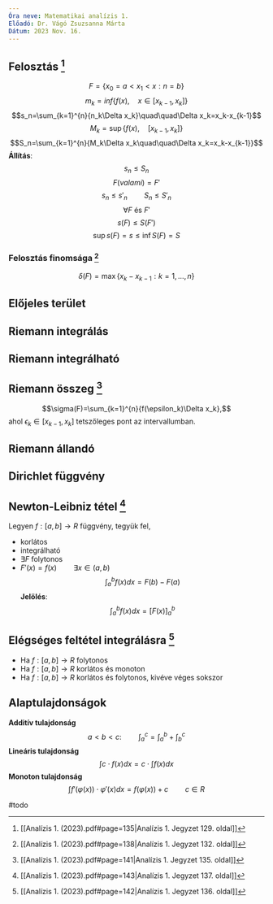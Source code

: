 ```yaml
---
Óra neve: Matematikai analízis 1.
Előadó: Dr. Vágó Zsuzsanna Márta
Dátum: 2023 Nov. 16.
---
```

## Felosztás [^1]
$$F=\{x_0=a<x_1<x:n=b\}$$
$$m_k=inf\{f(x),\quad x\in[x_{k-1}, x_k]\}$$
$$s_n=\sum_{k=1}^{n}{n_k\Delta x_k}\quad\quad\Delta x_k=x_k-x_{k-1}$$
$$M_k=\sup\{f(x),\quad [x_{k-1}, x_k]\}$$
$$S_n=\sum_{k=1}^{n}{M_k\Delta x_k\quad\quad\Delta x_k=x_k-x_{k-1}}$$
**Állítás**:
$$s_n\leq S_n$$
$$F(valami)=F'$$
$$s_n\leq s'_n\quad\quad S_n\leq S'_n$$
$$\forall F\text{ és }F'$$
$$s(F)\leq S(F')$$
$$\sup s(F)=s\leq\inf S(F)=S$$
### Felosztás finomsága [^2]
$$\delta(F)=\max\{x_k-x_{k-1}:k=1,…,n\}$$
## Előjeles terület
## Riemann integrálás
## Riemann integrálható
## Riemann összeg [^4]
$$\sigma(F)=\sum_{k=1}^{n}{f(\epsilon_k)\Delta x_k},$$
ahol $\epsilon_k\in[x_{k-1},x_k]$ tetszőleges pont az intervallumban. 
## Riemann állandó
## Dirichlet függvény
## Newton-Leibniz tétel [^3]
Legyen $f: [a,b]\to R$ függvény, tegyük fel,
- korlátos
- integrálható
- $\exists F$ folytonos
- $F'(x)=f(x)\quad\quad\exists x\in(a,b)$
$$\int_{a}^{b}{f(x)dx=F(b)-F(a)}$$
**Jelölés**:
$$\int_a^bf(x)dx=[F(x)]^b_a$$
## Elégséges feltétel integrálásra [^5]
- Ha $f: [a,b]\to R$ folytonos
- Ha $f:[a,b]\to R$ korlátos és monoton
- Ha $f: [a,b]\to R$ korlátos és folytonos, kivéve véges sokszor

## Alaptulajdonságok
**Additív tulajdonság**
$$a<b<c:\quad\quad\int_a^c=\int_a^b+\int_b^c$$
**Lineáris tulajdonság**
$$\int{c\cdot f(x)dx}=c\cdot\int{f(x)dx}$$
**Monoton tulajdonság**
$$\int f'(\varphi(x))\cdot\varphi'(x)dx=f(\varphi(x))+c\quad\quad c\in R$$

[^1]: [[Analízis 1. (2023).pdf#page=135|Analízis 1. Jegyzet 129. oldal]]
[^2]: [[Analízis 1. (2023).pdf#page=138|Analízis 1. Jegyzet 132. oldal]]
[^3]: [[Analízis 1. (2023).pdf#page=143|Analízis 1. Jegyzet 137. oldal]]
[^4]: [[Analízis 1. (2023).pdf#page=141|Analízis 1. Jegyzet 135. oldal]]
[^5]: [[Analízis 1. (2023).pdf#page=142|Analízis 1. Jegyzet 136. oldal]]

#todo 